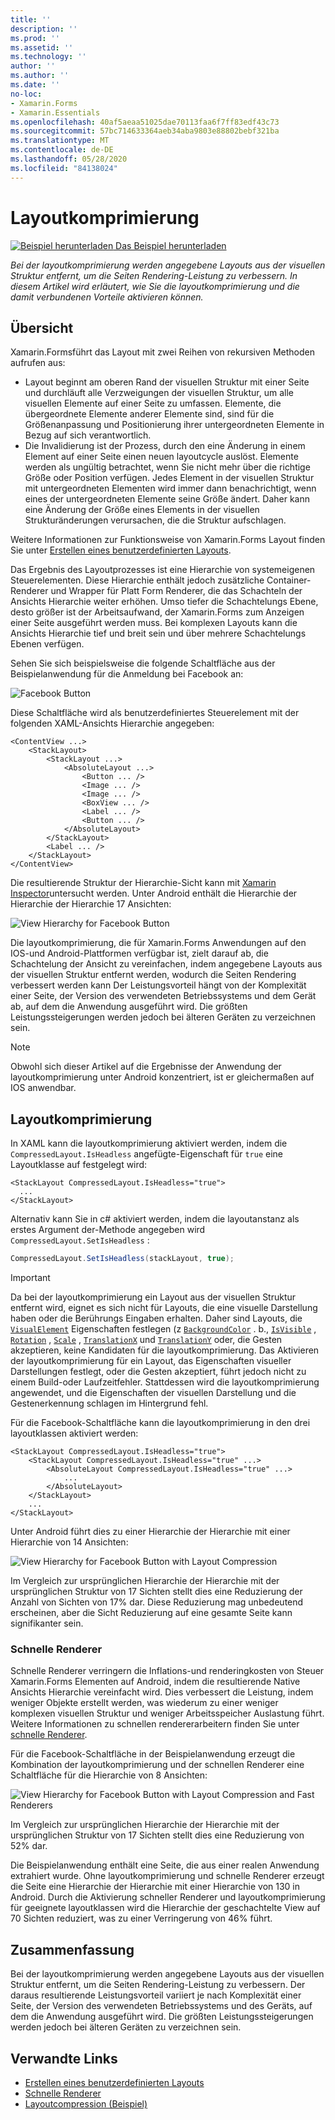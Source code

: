 ```yaml
---
title: ''
description: ''
ms.prod: ''
ms.assetid: ''
ms.technology: ''
author: ''
ms.author: ''
ms.date: ''
no-loc:
- Xamarin.Forms
- Xamarin.Essentials
ms.openlocfilehash: 40af5aeaa51025dae70113faa6f7ff83edf43c73
ms.sourcegitcommit: 57bc714633364aeb34aba9803e88802bebf321ba
ms.translationtype: MT
ms.contentlocale: de-DE
ms.lasthandoff: 05/28/2020
ms.locfileid: "84138024"
---
```

# <a name="layout-compression"></a>Layoutkomprimierung

[![Beispiel herunterladen](~/media/shared/download.png) Das Beispiel herunterladen](https://docs.microsoft.com/samples/xamarin/xamarin-forms-samples/userinterface-layoutcompression)

_Bei der layoutkomprimierung werden angegebene Layouts aus der visuellen Struktur entfernt, um die Seiten Rendering-Leistung zu verbessern. In diesem Artikel wird erläutert, wie Sie die layoutkomprimierung und die damit verbundenen Vorteile aktivieren können._

## <a name="overview"></a>Übersicht

Xamarin.Formsführt das Layout mit zwei Reihen von rekursiven Methoden aufrufen aus:

- Layout beginnt am oberen Rand der visuellen Struktur mit einer Seite und durchläuft alle Verzweigungen der visuellen Struktur, um alle visuellen Elemente auf einer Seite zu umfassen. Elemente, die übergeordnete Elemente anderer Elemente sind, sind für die Größenanpassung und Positionierung ihrer untergeordneten Elemente in Bezug auf sich verantwortlich.
- Die Invalidierung ist der Prozess, durch den eine Änderung in einem Element auf einer Seite einen neuen layoutcycle auslöst. Elemente werden als ungültig betrachtet, wenn Sie nicht mehr über die richtige Größe oder Position verfügen. Jedes Element in der visuellen Struktur mit untergeordneten Elementen wird immer dann benachrichtigt, wenn eines der untergeordneten Elemente seine Größe ändert. Daher kann eine Änderung der Größe eines Elements in der visuellen Strukturänderungen verursachen, die die Struktur aufschlagen.

Weitere Informationen zur Funktionsweise von Xamarin.Forms Layout finden Sie unter [Erstellen eines benutzerdefinierten Layouts](~/xamarin-forms/user-interface/layouts/custom.md).

Das Ergebnis des Layoutprozesses ist eine Hierarchie von systemeigenen Steuerelementen. Diese Hierarchie enthält jedoch zusätzliche Container-Renderer und Wrapper für Platt Form Renderer, die das Schachteln der Ansichts Hierarchie weiter erhöhen. Umso tiefer die Schachtelungs Ebene, desto größer ist der Arbeitsaufwand, der Xamarin.Forms zum Anzeigen einer Seite ausgeführt werden muss. Bei komplexen Layouts kann die Ansichts Hierarchie tief und breit sein und über mehrere Schachtelungs Ebenen verfügen.

Sehen Sie sich beispielsweise die folgende Schaltfläche aus der Beispielanwendung für die Anmeldung bei Facebook an:

![](layout-compression-images/facebook-button.png "Facebook Button")

Diese Schaltfläche wird als benutzerdefiniertes Steuerelement mit der folgenden XAML-Ansichts Hierarchie angegeben:

```xaml
<ContentView ...>
    <StackLayout>
        <StackLayout ...>
            <AbsoluteLayout ...>
                <Button ... />    
                <Image ... />
                <Image ... />
                <BoxView ... />
                <Label ... />
                <Button ... />
            </AbsoluteLayout>
        </StackLayout>
        <Label ... />
    </StackLayout>    
</ContentView>
```

Die resultierende Struktur der Hierarchie-Sicht kann mit [Xamarin Inspector](~/tools/inspector/index.md)untersucht werden. Unter Android enthält die Hierarchie der Hierarchie der Hierarchie 17 Ansichten:

![](layout-compression-images/no-compression.png "View Hierarchy for Facebook Button")

Die layoutkomprimierung, die für Xamarin.Forms Anwendungen auf den IOS-und Android-Plattformen verfügbar ist, zielt darauf ab, die Schachtelung der Ansicht zu vereinfachen, indem angegebene Layouts aus der visuellen Struktur entfernt werden, wodurch die Seiten Rendering verbessert werden kann Der Leistungsvorteil hängt von der Komplexität einer Seite, der Version des verwendeten Betriebssystems und dem Gerät ab, auf dem die Anwendung ausgeführt wird. Die größten Leistungssteigerungen werden jedoch bei älteren Geräten zu verzeichnen sein.

> [!NOTE]
> Obwohl sich dieser Artikel auf die Ergebnisse der Anwendung der layoutkomprimierung unter Android konzentriert, ist er gleichermaßen auf IOS anwendbar.

## <a name="layout-compression"></a>Layoutkomprimierung

In XAML kann die layoutkomprimierung aktiviert werden, indem die `CompressedLayout.IsHeadless` angefügte-Eigenschaft für `true` eine Layoutklasse auf festgelegt wird:

```xaml
<StackLayout CompressedLayout.IsHeadless="true">
  ...
</StackLayout>   
```

Alternativ kann Sie in c# aktiviert werden, indem die layoutanstanz als erstes Argument der-Methode angegeben wird `CompressedLayout.SetIsHeadless` :

```csharp
CompressedLayout.SetIsHeadless(stackLayout, true);
```

> [!IMPORTANT]
> Da bei der layoutkomprimierung ein Layout aus der visuellen Struktur entfernt wird, eignet es sich nicht für Layouts, die eine visuelle Darstellung haben oder die Berührungs Eingaben erhalten. Daher sind Layouts, die [`VisualElement`](xref:Xamarin.Forms.VisualElement) Eigenschaften festlegen (z [`BackgroundColor`](xref:Xamarin.Forms.VisualElement.BackgroundColor) . b., [`IsVisible`](xref:Xamarin.Forms.VisualElement.IsVisible) , [`Rotation`](xref:Xamarin.Forms.VisualElement.Rotation) , [`Scale`](xref:Xamarin.Forms.VisualElement.Scale) , [`TranslationX`](xref:Xamarin.Forms.VisualElement.TranslationX) und [`TranslationY`](xref:Xamarin.Forms.VisualElement.TranslationY) oder, die Gesten akzeptieren, keine Kandidaten für die layoutkomprimierung. Das Aktivieren der layoutkomprimierung für ein Layout, das Eigenschaften visueller Darstellungen festlegt, oder die Gesten akzeptiert, führt jedoch nicht zu einem Build-oder Laufzeitfehler. Stattdessen wird die layoutkomprimierung angewendet, und die Eigenschaften der visuellen Darstellung und die Gestenerkennung schlagen im Hintergrund fehl.

Für die Facebook-Schaltfläche kann die layoutkomprimierung in den drei layoutklassen aktiviert werden:

```xaml
<StackLayout CompressedLayout.IsHeadless="true">
    <StackLayout CompressedLayout.IsHeadless="true" ...>
        <AbsoluteLayout CompressedLayout.IsHeadless="true" ...>
            ...
        </AbsoluteLayout>
    </StackLayout>
    ...
</StackLayout>  
```

Unter Android führt dies zu einer Hierarchie der Hierarchie mit einer Hierarchie von 14 Ansichten:

![](layout-compression-images/layout-compression.png "View Hierarchy for Facebook Button with Layout Compression")

Im Vergleich zur ursprünglichen Hierarchie der Hierarchie mit der ursprünglichen Struktur von 17 Sichten stellt dies eine Reduzierung der Anzahl von Sichten von 17% dar. Diese Reduzierung mag unbedeutend erscheinen, aber die Sicht Reduzierung auf eine gesamte Seite kann signifikanter sein.

### <a name="fast-renderers"></a>Schnelle Renderer

Schnelle Renderer verringern die Inflations-und renderingkosten von Steuer Xamarin.Forms Elementen auf Android, indem die resultierende Native Ansichts Hierarchie vereinfacht wird. Dies verbessert die Leistung, indem weniger Objekte erstellt werden, was wiederum zu einer weniger komplexen visuellen Struktur und weniger Arbeitsspeicher Auslastung führt. Weitere Informationen zu schnellen rendererarbeitern finden Sie unter [schnelle Renderer](~/xamarin-forms/internals/fast-renderers.md).

Für die Facebook-Schaltfläche in der Beispielanwendung erzeugt die Kombination der layoutkomprimierung und der schnellen Renderer eine Schaltfläche für die Hierarchie von 8 Ansichten:

![](layout-compression-images/layout-compression-with-fast-renderers.png "View Hierarchy for Facebook Button with Layout Compression and Fast Renderers")

Im Vergleich zur ursprünglichen Hierarchie der Hierarchie mit der ursprünglichen Struktur von 17 Sichten stellt dies eine Reduzierung von 52% dar.

Die Beispielanwendung enthält eine Seite, die aus einer realen Anwendung extrahiert wurde. Ohne layoutkomprimierung und schnelle Renderer erzeugt die Seite eine Hierarchie der Hierarchie mit einer Hierarchie von 130 in Android. Durch die Aktivierung schneller Renderer und layoutkomprimierung für geeignete layoutklassen wird die Hierarchie der geschachtelte View auf 70 Sichten reduziert, was zu einer Verringerung von 46% führt.

## <a name="summary"></a>Zusammenfassung

Bei der layoutkomprimierung werden angegebene Layouts aus der visuellen Struktur entfernt, um die Seiten Rendering-Leistung zu verbessern. Der daraus resultierende Leistungsvorteil variiert je nach Komplexität einer Seite, der Version des verwendeten Betriebssystems und des Geräts, auf dem die Anwendung ausgeführt wird. Die größten Leistungssteigerungen werden jedoch bei älteren Geräten zu verzeichnen sein.

## <a name="related-links"></a>Verwandte Links

- [Erstellen eines benutzerdefinierten Layouts](~/xamarin-forms/user-interface/layouts/custom.md)
- [Schnelle Renderer](~/xamarin-forms/internals/fast-renderers.md)
- [Layoutcompression (Beispiel)](https://docs.microsoft.com/samples/xamarin/xamarin-forms-samples/userinterface-layoutcompression)
